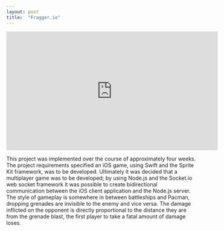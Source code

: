 ```yaml
---
layout: post
title:  "Fragger.io"
---
```


<iframe width="560" height="315" src="https://www.youtube.com/embed/EsIdTm7zra4" frameborder="0" allow="accelerometer; autoplay; encrypted-media; gyroscope; picture-in-picture" allowfullscreen></iframe>

This project was implemented over the course of approximately four weeks. The project requirements specified an iOS game, using Swift and the Sprite Kit framework, was to be developed. Ultimately it was decided that a multiplayer game was to be developed; by using Node.js and the Socket.io web socket framework it was possible to create bidirectional communication between the iOS client application and the Node.js server. The style of gameplay is somewhere in between battleships and Pacman, dropping grenades are invisible to the enemy and vice versa. The damage inflicted on the opponent is directly proportional to the distance they are from the grenade blast, the first player to take a fatal amount of damage loses.

 